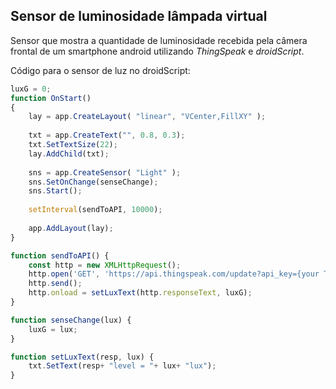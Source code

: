 ## Sensor de luminosidade lâmpada virtual

Sensor que mostra a quantidade de luminosidade recebida pela câmera frontal de um smartphone android utilizando *ThingSpeak* e *droidScript*.

Código para o sensor de luz no droidScript: 
```javascript
luxG = 0;
function OnStart()
{
    lay = app.CreateLayout( "linear", "VCenter,FillXY" );
    
    txt = app.CreateText("", 0.8, 0.3);
    txt.SetTextSize(22);
    lay.AddChild(txt);
    
    sns = app.CreateSensor( "Light" );
    sns.SetOnChange(senseChange);
    sns.Start();
    
    setInterval(sendToAPI, 10000);
    
    app.AddLayout(lay);
}

function sendToAPI() {
    const http = new XMLHttpRequest();
    http.open('GET', 'https://api.thingspeak.com/update?api_key={your ThingSpeak Write API Key here}'+luxG);
    http.send();
    http.onload = setLuxText(http.responseText, luxG);
}

function senseChange(lux) {
    luxG = lux;
}

function setLuxText(resp, lux) {
    txt.SetText(resp+ "level = "+ lux+ "lux");
}
```
